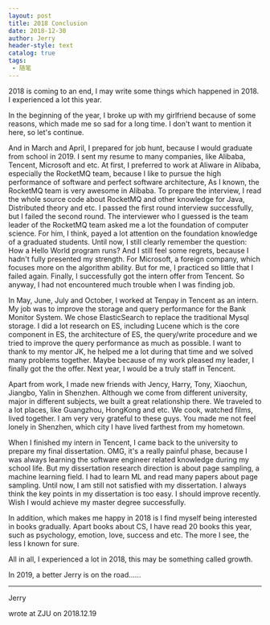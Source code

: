 ```yaml
---
layout: post
title: 2018 Conclusion
date: 2018-12-30
author: Jerry
header-style: text
catalog: true
tags:
 - 随笔
---
```


2018 is coming to an end, I may write some things which happened in 2018. I experienced a lot this year.

In the beginning of the year, I broke up with my girlfriend because of some reasons, which made me so sad for a long time. I don't want to  mention it here, so let's continue.

And in March and April, I prepared for job hunt, because I would graduate from school in 2019. I sent my resume to many companies, like Alibaba, Tencent, Microsoft and etc. At first, I preferred to work at Aliware in Alibaba, especially the RocketMQ team, because I like to pursue the high performance of software and perfect software architecture, As I known, the RocketMQ team is very awesome in Alibaba. To prepare the interview, I read the whole source code about RocketMQ and other knowledge for Java, Distributed theory and etc. I passed the first round interview successfully, but I failed the second round. The interviewer who I guessed is the team leader of the RocketMQ team asked me a lot the foundation of computer science. For him, I think, payed a lot attention on the foundation knowledge of a graduated students. Until now, I still clearly remember the question: How a Hello World program runs? And I still feel some regrets, because I hadn't fully presented my strength. For Microsoft, a foreign company, which focuses more on the algorithm ability. But for me, I practiced so little that I failed again. Finally, I successfully got the intern offer from Tencent. So anyway, I had not encountered much trouble when I was finding job.

In May, June, July and October, I worked at Tenpay in Tencent as an intern. My job was to improve the storage and query performance for the Bank Monitor System. We chose ElasticSearch  to replace the traditional Mysql storage. I did a lot research on ES, including Lucene which is  the core component in ES, the architecture of ES, the query/write procedure and we tried to improve the query performance as much as possible. I want to thank to my mentor JK, he helped me a lot during that time and we solved many problems together. Maybe because of my work pleased my leader, I finally got the the offer. Next year, I would be a truly staff in Tencent.

Apart from work, I made new friends with Jency, Harry, Tony, Xiaochun, Jiangbo, Yalin in Shenzhen. Although we come from different university, major in different subjects, we built a great relationship there. We traveled to a lot places, like Guangzhou, HongKong and etc. We cook, watched films, lived together. I am very very grateful to these guys. You made me not feel lonely in Shenzhen, which city I have lived farthest from my hometown. 

When I finished my intern in Tencent, I came back to the university to prepare my final dissertation. OMG, it's a really painful phase,  because I was always learning the software engineer related knowledge during my school life. But my dissertation research direction is about page sampling, a machine learning field. I had to learn ML and read many papers about page sampling. Until now, I am still not satisfied with my dissertation. I always think the key points in my dissertation is too easy. I should improve recently. Wish I would achieve  my master degree successfully.

In addition, which makes me happy in 2018 is I find myself being interested in books gradually. Apart books about CS, I have read 20 books this year, such as psychology, emotion, love, success and etc. The more I see, the less I known for sure.

All in all, I experienced a lot in 2018, this may be something called growth.

In 2019, a better Jerry is on the road......

---

Jerry

wrote at ZJU on 2018.12.19